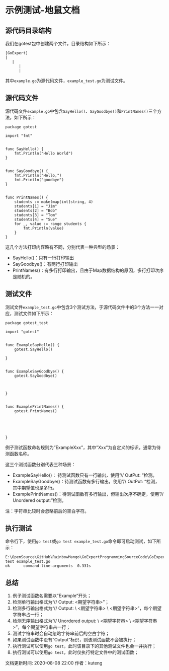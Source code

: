 # 示例测试-地鼠文档

## 源代码目录结构 <a id="bfvs5h"></a>

我们在gotest包中创建两个文件，目录结构如下所示：

```text
[GoExpert]
|
   |
      |
      |
```

其中`example.go`为源代码文件，`example_test.go`为测试文件。

## 源代码文件 <a id="5bga07"></a>

源代码文件`example.go`中包含`SayHello()`、`SayGoodbye()`和`PrintNames()`三个方法，如下所示：

```text
package gotest

import "fmt"


func SayHello() {
    fmt.Println("Hello World")
}


func SayGoodbye() {
    fmt.Println("Hello,")
    fmt.Println("goodbye")
}


func PrintNames() {
    students := make(map[int]string, 4)
    students[1] = "Jim"
    students[2] = "Bob"
    students[3] = "Tom"
    students[4] = "Sue"
    for _, value := range students {
        fmt.Println(value)
    }
}
```

这几个方法打印内容略有不同，分别代表一种典型的场景：

* SayHello\(\)：只有一行打印输出
* SayGoodbye\(\)：有两行打印输出
* PrintNames\(\)：有多行打印输出，且由于Map数据结构的原因，多行打印次序是随机的。

## 测试文件 <a id="3i2ukq"></a>

测试文件`example_test.go`中包含3个测试方法，于源代码文件中的3个方法一一对应，测试文件如下所示：

```text
package gotest_test

import "gotest"


func ExampleSayHello() {
    gotest.SayHello()
    
}


func ExampleSayGoodbye() {
    gotest.SayGoodbye()
    
    
    
}


func ExamplePrintNames() {
    gotest.PrintNames()
    
    
    
    
    
}
```

例子测试函数命名规则为”ExampleXxx”，其中”Xxx”为自定义的标识，通常为待测函数名称。

这三个测试函数分别代表三种场景：

* ExampleSayHello\(\)： 待测试函数只有一行输出，使用”// OutPut: “检测。
* ExampleSayGoodbye\(\)：待测试函数有多行输出，使用”// OutPut: “检测，其中期望值也是多行。
* ExamplePrintNames\(\)：待测试函数有多行输出，但输出次序不确定，使用”// Unordered output:”检测。

注：字符串比较时会忽略前后的空白字符。

## 执行测试 <a id="8f2kfn"></a>

命令行下，使用`go test`或`go test example_test.go`命令即可启动测试，如下所示：

```text
E:\OpenSource\GitHub\RainbowMango\GoExpertProgrammingSourceCode\GoExpert\src\gotest>go test example_test.go
ok      command-line-arguments  0.331s
```

## 总结 <a id="57e1gj"></a>

1. 例子测试函数名需要以”Example”开头；
2. 检测单行输出格式为“// Output: &lt;期望字符串&gt;”；
3. 检测多行输出格式为“// Output: \ &lt;期望字符串&gt; \ &lt;期望字符串&gt;”，每个期望字符串占一行；
4. 检测无序输出格式为”// Unordered output: \ &lt;期望字符串&gt; \ &lt;期望字符串&gt;”，每个期望字符串占一行；
5. 测试字符串时会自动忽略字符串前后的空白字符；
6. 如果测试函数中没有“Output”标识，则该测试函数不会被执行；
7. 执行测试可以使用`go test`，此时该目录下的其他测试文件也会一并执行；
8. 执行测试可以使用`go test`，此时仅执行特定文件中的测试函数；

文档更新时间: 2020-08-08 22:00   作者：kuteng

